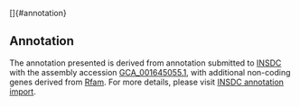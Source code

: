 []{#annotation}

Annotation
----------

The annotation presented is derived from annotation submitted to
[INSDC](http://www.insdc.org) with the assembly accession
[GCA\_001645055.1](http://www.ebi.ac.uk/ena/data/view/GCA_001645055.1),
with additional non-coding genes derived from
[Rfam](http://rfam.xfam.org/). For more details, please visit [INSDC
annotation
import](http://ensemblgenomes.org/info/data/insdc_annotation).
